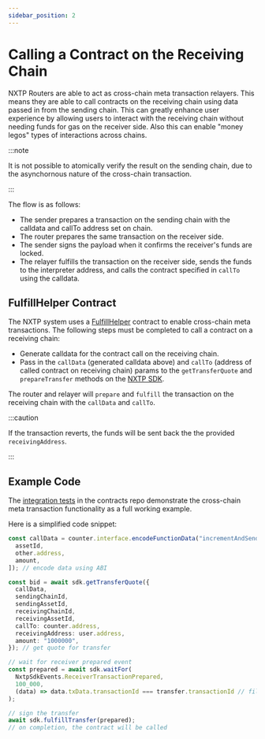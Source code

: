 ```yaml
---
sidebar_position: 2
---
```


# Calling a Contract on the Receiving Chain

NXTP Routers are able to act as cross-chain meta transaction relayers. This means they are able to call contracts on the receiving chain using data passed in from the sending chain. This can greatly enhance user experience by allowing users to interact with the receiving chain without needing funds for gas on the receiver side. Also this can enable "money legos" types of interactions across chains.

:::note

It is not possible to atomically verify the result on the sending chain, due to the asynchornous nature of the cross-chain transaction.

:::

The flow is as follows:
- The sender prepares a transaction on the sending chain with the calldata and callTo address set on chain.
- The router prepares the same transaction on the receiver side.
- The sender signs the payload when it confirms the receiver's funds are locked.
- The relayer fulfills the transaction on the receiver side, sends the funds to the interpreter address, and calls the contract specified in `callTo` using the calldata.

## FulfillHelper Contract

The NXTP system uses a [FulfillHelper](https://github.com/connext/nxtp/blob/22f84b1bf3437231b064143026022df545a25855/packages/contracts/contracts/interpreters/FulfillInterpreter.sol) contract to enable cross-chain meta transactions. The following steps must be completed to call a contract on a receiving chain:

- Generate calldata for the contract call on the receiving chain.
- Pass in the `callData` (generated calldata above) and `callTo` (address of called contract on receiving chain) params to the `getTransferQuote` and `prepareTransfer` methods on the [NXTP SDK](../APIReference/sdkAPI).

The router and relayer will `prepare` and `fulfill` the transaction on the receiving chain with the `callData` and `callTo`.

:::caution

If the transaction reverts, the funds will be sent back the the provided `receivingAddress`.

:::

## Example Code

The [integration tests](https://github.com/connext/nxtp/blob/main/packages/contracts/test/interpreters/fulfillInterpreter.spec.ts#L119) in the contracts repo demonstrate the cross-chain meta transaction functionality as a full working example.

Here is a simplified code snippet:

```typescript
const callData = counter.interface.encodeFunctionData("incrementAndSend", [
  assetId,
  other.address,
  amount,
]); // encode data using ABI

const bid = await sdk.getTransferQuote({
  callData,
  sendingChainId,
  sendingAssetId,
  receivingChainId,
  receivingAssetId,
  callTo: counter.address,
  receivingAddress: user.address,
  amount: "1000000",
}); // get quote for transfer

// wait for receiver prepared event
const prepared = await sdk.waitFor(
  NxtpSdkEvents.ReceiverTransactionPrepared,
  100_000,
  (data) => data.txData.transactionId === transfer.transactionId // filter function
);

// sign the transfer
await sdk.fulfillTransfer(prepared);
// on completion, the contract will be called
```
